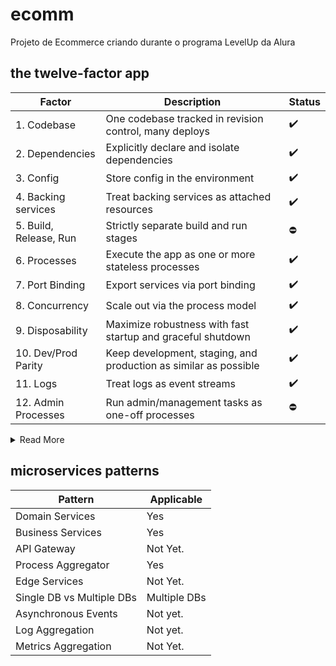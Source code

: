 # ecomm

Projeto de Ecommerce criando durante o programa LevelUp da Alura

## the twelve-factor app

| Factor | Description | Status |  
|--------|-------------|--------|  
| 1. Codebase | One codebase tracked in revision control, many deploys |✔️|  
| 2. Dependencies | Explicitly declare and isolate dependencies |✔️|  
| 3. Config | Store config in the environment |✔️|  
| 4. Backing services | Treat backing services as attached resources |✔️|  
| 5. Build, Release, Run | Strictly separate build and run stages |⛔|  
| 6. Processes | Execute the app as one or more stateless processes | ✔️|  
| 7. Port Binding | Export services via port binding |✔️|  
| 8. Concurrency | Scale out via the process model |✔️|  
| 9. Disposability | Maximize robustness with fast startup and graceful shutdown |✔️|  
| 10. Dev/Prod Parity | Keep development, staging, and production as similar as possible |✔️|  
| 11. Logs | Treat logs as event streams |✔️|  
| 12. Admin Processes | Run admin/management tasks as one-off processes |⛔|

<details>
<summary>Read More</summary>

1. Codebase 

    Git is used for version control, and this GitHub repository is maintains the codebase. 

2. Dependencies

    All services have their own package.json where dependencies are explicitly declared, which allows for using npm install. 

3. Config

    Some config are done in environment variables saved on an .env archive. There is room for improvement here, however. 

4. Backing Services

    The project use both MongoDB and MySQL as attached resources, accessed via a URL or credentials stored in the config. This way it's possible to connect or disconnect the database easily. 

5. Build, Release, Run

    Not applicable yet. However, the use of docker would make it easier to implement. 

6. Processes

    The processes in this project are stateless and all data that needs to be stored are saved on a backing service. 

7. Port Binding

    This project is self-contained, and exports HTTP as a service by binding to a port defined on the docker-compose. 

8. Concurrency

    This project is divided in several services that can run independently. 

9. Disposability

    The use of docker makes it easy to turn on and off every service, or the whole project. 

10. Dev/Prod Parity

    Dev, Production and Test environments are similar. 

11. Logs

    Logs are directed to the console, the app doesn't route or store its output stream.

12. Admin Processes 

    Not applicable. 
</details>

## microservices patterns

| Pattern | Applicable |
|---------|------------|
| Domain Services | Yes |
| Business Services | Yes |
| API Gateway | Not Yet. |
| Process Aggregator | Yes |
| Edge Services | Not Yet.|
| Single DB vs Multiple DBs | Multiple DBs |
| Asynchronous Events‌ | Not yet.|
| Log Aggregation | Not yet.|
| Metrics Aggregation | Not Yet.|

